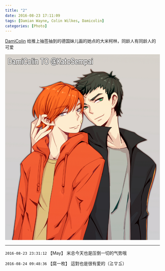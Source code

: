```yaml
---
title: "2"
date: 2016-08-23 17:11:09
tags: [Damian Wayne, Colin Wilkes, Damicolin]
categories: [Photo]
---
```


<p><a target="_blank" rel="nofollow" href="http://huati.weibo.com/k/DamiColin?from=501"  >DamiColin</a>&nbsp;给推上抽签抽到的德国妹儿画的她点的大米柯林，同龄人有同龄人的可爱<br /></p>

![](https://raw.githubusercontent.com/alicewish/meowchain247/master/img_cVZNdzJtQk9JV2NhbDdyN0xkci9PTFJwWVgwZUkrVXk0aVowdTZEcWdlaUdROWUwTGEyS2ZBPT0.jpg)

---

`2016-08-23 23:31:12` 【May】 米总今天也是压倒一切的气势哦

`2016-08-24 09:48:36` 【腐一枚】 這對也是很有愛的（≧∇≦）
